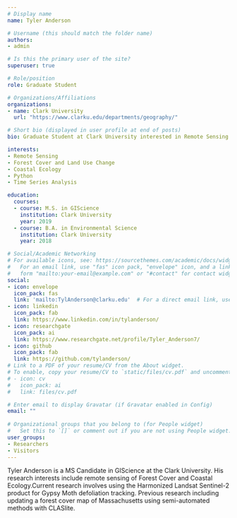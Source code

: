 ```yaml
---
# Display name
name: Tyler Anderson

# Username (this should match the folder name)
authors:
- admin

# Is this the primary user of the site?
superuser: true

# Role/position
role: Graduate Student

# Organizations/Affiliations
organizations:
- name: Clark University
  url: "https://www.clarku.edu/departments/geography/"

# Short bio (displayed in user profile at end of posts)
bio: Graduate Student at Clark University interested in Remote Sensing

interests:
- Remote Sensing
- Forest Cover and Land Use Change
- Coastal Ecology
- Python
- Time Series Analysis

education:
  courses:
  - course: M.S. in GIScience
    institution: Clark University
    year: 2019
  - course: B.A. in Environmental Science
    institution: Clark University
    year: 2018

# Social/Academic Networking
# For available icons, see: https://sourcethemes.com/academic/docs/widgets/#icons
#   For an email link, use "fas" icon pack, "envelope" icon, and a link in the
#   form "mailto:your-email@example.com" or "#contact" for contact widget.
social:
- icon: envelope
  icon_pack: fas
  link: 'mailto:TylAnderson@clarku.edu'  # For a direct email link, use "mailto:test@example.org".
- icon: linkedin
  icon_pack: fab
  link: https://www.linkedin.com/in/tylanderson/
- icon: researchgate
  icon_pack: ai
  link: https://www.researchgate.net/profile/Tyler_Anderson7/
- icon: github
  icon_pack: fab
  link: https://github.com/tylanderson/
# Link to a PDF of your resume/CV from the About widget.
# To enable, copy your resume/CV to `static/files/cv.pdf` and uncomment the lines below.  
# - icon: cv
#   icon_pack: ai
#   link: files/cv.pdf

# Enter email to display Gravatar (if Gravatar enabled in Config)
email: ""
  
# Organizational groups that you belong to (for People widget)
#   Set this to `[]` or comment out if you are not using People widget.  
user_groups:
- Researchers
- Visitors
---
```


Tyler Anderson is a MS Candidate in GIScience at the Clark University. His research interests include remote sensing of Forest Cover and Coastal Ecology.Current research involves using the Harmonized Landsat Sentinel-2 product for Gypsy Moth defoliation tracking. Previous research including updating a forest cover map of Massachusetts using semi-automated methods with CLASlite. 
